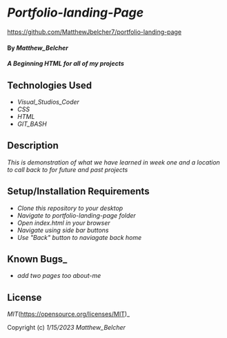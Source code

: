 # _Portfolio-landing-Page_

https://github.com/MatthewJbelcher7/portfolio-landing-page

#### By _Matthew_Belcher_

#### _A Beginning HTML for all of my projects_

## Technologies Used

* _Visual_Studios_Coder_
* _CSS_
* _HTML_
* _GIT_BASH_

## Description

_This is demonstration of what we have learned in week one and a location to call back to for future and past projects_

## Setup/Installation Requirements

* _Clone this repository to your desktop_
* _Navigate to portfolio-landing-page folder_
* _Open index.html in your browser_
* _Navigate using side bar buttons_
* _Use "Back" button to naviagate back home_

## Known Bugs_
* _add two pages too about-me_



## License

_MIT_(https://opensource.org/licenses/MIT)_

Copyright (c) _1/15/2023_ _Matthew_Belcher_